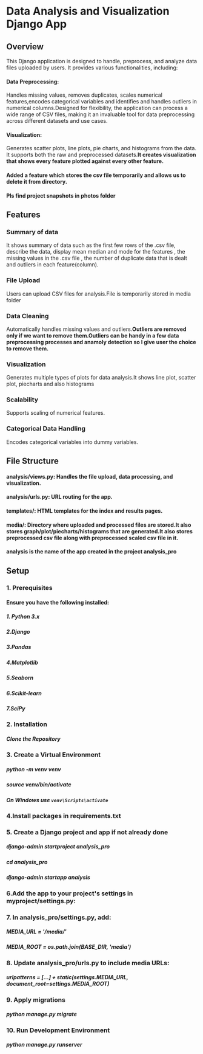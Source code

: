 # **Data Analysis and Visualization Django App**

## **Overview**
This Django application is designed to handle, preprocess, and analyze data files uploaded by users. It provides various functionalities, including:

#### Data Preprocessing: 
Handles missing values, removes duplicates, scales numerical features,encodes categorical variables and identifies and handles outliers in numerical columns.Designed for flexibility, the application can process a wide range of CSV files, making it an invaluable tool for data preprocessing across different datasets and use cases.
#### Visualization:
Generates scatter plots, line plots, pie charts, and histograms from the data. It supports both the raw and preprocessed datasets.**It creates visualization that shows every feature plotted against every other feature.**
#### Added a feature which stores the csv file temporarily and allows us to delete it from directory.

#### Pls find project snapshots in photos folder

## Features
### Summary of data
It shows summary of data such as the first few rows of the .csv file, describe the data, display mean median and mode for the features , the missing values in the .csv file , the number of duplicate data that is dealt and outliers in each feature(column).
### **File Upload** 
Users can upload CSV files for analysis.File is temporarily stored in media folder
### Data Cleaning
Automatically handles missing values and outliers.**Outliers are removed only if we want to remove them.Outliers can be handy in a few data preprocessing processes and anamoly detection so I give user the choice to remove them.**
### Visualization
Generates multiple types of plots for data analysis.It shows line plot, scatter plot, piecharts and also histograms
### Scalability
Supports scaling of numerical features.
### Categorical Data Handling 
Encodes categorical variables into dummy variables.

## File Structure
#### analysis/views.py: Handles the file upload, data processing, and visualization.
#### analysis/urls.py: URL routing for the app.
#### templates/: HTML templates for the index and results pages.
#### media/: Directory where uploaded and processed files are stored.**It also stores graph/plot/piecharts/histograms that are generated.It also stores preprocessed csv file along with preprocessed scaled csv file in it.**
#### analysis is the name of the app created in the project analysis_pro


## Setup
### 1. Prerequisites
#### Ensure you have the following installed:
##### 1. Python 3.x
##### 2.Django
##### 3.Pandas
##### 4.Matplotlib
##### 5.Seaborn
##### 6.Scikit-learn
##### 7.SciPy

### 2. Installation
##### Clone the Repository

### 3. Create a Virtual Environment
##### python -m venv venv
##### source venv/bin/activate  
##### On Windows use `venv\Scripts\activate`

### 4.Install packages in requirements.txt

### 5. Create a Django project and app if not already done
##### django-admin startproject analysis_pro
##### cd analysis_pro
##### django-admin startapp analysis

### 6.Add the app to your project's settings in myproject/settings.py:

### 7. In analysis_pro/settings.py, add: 
##### MEDIA_URL = '/media/'
##### MEDIA_ROOT = os.path.join(BASE_DIR, 'media')

### 8. Update analysis_pro/urls.py to include media URLs:
##### urlpatterns = [...] + static(settings.MEDIA_URL, document_root=settings.MEDIA_ROOT)

### 9. Apply migrations
##### python manage.py migrate

### 10. Run Development Environment
##### python manage.py runserver









